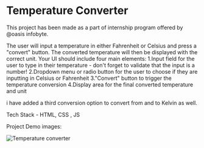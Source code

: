 # Temperature Converter

This project has been made as a part of internship program offered by @oasis infobyte.

The user will input a temperature in either Fahrenheit or Celsius and press a "convert" button. The converted temperature will then be displayed with the correct unit.
Your UI should include four main elements:
1.Input field for the user to type in their temperature - don't forget to validate that the input is a number!
2.Dropdown menu or radio button for the user to choose if they are inputting in Celsius or Fahrenheit
3."Convert" button to trigger the temperature conversion
4.Display area for the final converted temperature and unit

i have added a third conversion option to convert from and to Kelvin as well.

Tech Stack - HTML, CSS , JS

Project Demo images: 

![Temperature converter](https://github.com/biswajitpat/OIBSIP/assets/91446639/f75d845d-e71b-42d1-8819-25cfd08f6e6a)
